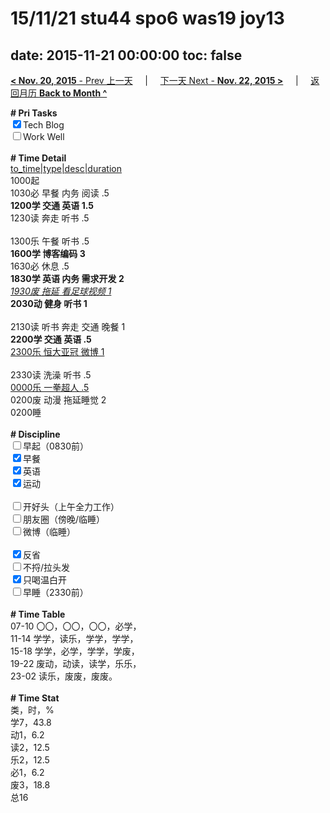 # 15/11/21 stu44 spo6 was19 joy13

date: 2015-11-21 00:00:00
toc: false
---
[**< Nov. 20, 2015** - Prev 上一天](/lifelogs/2015/11/d20.html) &nbsp; &nbsp; | &nbsp; &nbsp; [下一天 Next - **Nov. 22, 2015 >**](/lifelogs/2015/11/d22.html) &nbsp; &nbsp; |  &nbsp; &nbsp; [返回月历 **Back to Month ^**](/lifelogs/2015/11/index.html)
<br/><div><b># Pri Tasks</b></div><div><input checked="true" type="checkbox"/>Tech Blog</div><div><input type="checkbox"/>Work Well</div><div><br/></div><div><b># Time Detail</b></div><div><u>to_time|type|desc|duration</u></div><div>1000起</div><div>1030必 早餐 内务 阅读 .5</div><div><b>1200学 交通 英语 1.5</b></div><div>1230读 奔走 听书 .5</div><div><br/></div><div>1300乐 午餐 听书 .5</div><div><b>1600学 博客编码 3</b></div><div>1630必 休息 .5</div><div><b>1830学 英语 内务 需求开发 2</b></div><div><u><i>1930废 拖延 看足球视频 1</i></u></div><div><b>2030动 健身 听书 1</b></div><div><br/></div><div>2130读 听书 奔走 交通 晚餐 1</div><div><b>2200学 交通 英语 .5</b></div><div><u>2300乐 恒大亚冠 微博 1</u></div><div><br/></div><div>2330读 洗澡 听书 .5</div><div><u>0000乐 一拳超人 .5</u></div><div>0200废 动漫 拖延睡觉 2</div><div>0200睡</div><div><br/></div><div><b># Discipline</b></div><div><input type="checkbox"/>早起（0830前）</div><div><input checked="true" type="checkbox"/>早餐</div><div><input checked="true" type="checkbox"/>英语</div><div><input checked="true" type="checkbox"/>运动</div><div><br/></div><div><input type="checkbox"/>开好头（上午全力工作）</div><div><input type="checkbox"/>朋友圈（傍晚/临睡）</div><div><input type="checkbox"/>微博（临睡）</div><div><br/></div><div><input checked="true" type="checkbox"/>反省</div><div><input type="checkbox"/>不捋/拉头发</div><div><input checked="true" type="checkbox"/>只喝温白开</div><div><input type="checkbox"/>早睡（2330前）</div><div><br/></div><div><b># Time Table</b></div><div>07-10 〇〇，〇〇，〇〇，必学，</div><div>11-14 学学，读乐，学学，学学，</div><div>15-18 学学，必学，学学，学废，</div><div>19-22 废动，动读，读学，乐乐，</div><div>23-02 读乐，废废，废废。</div><div><br/></div><div><b># Time Stat</b></div><div>类，时，%</div><div>学7，43.8</div><div>动1，6.2</div><div>读2，12.5</div><div>乐2，12.5</div><div>必1，6.2</div><div>废3，18.8</div><div>总16</div>
